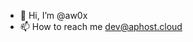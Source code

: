- 👋 Hi, I’m @aw0x
- 📫 How to reach me dev@aphost.cloud

<!---
aw0x/aw0x is a ✨ special ✨ repository because its `README.md` (this file) appears on your GitHub profile.
You can click the Preview link to take a look at your changes.
--->
